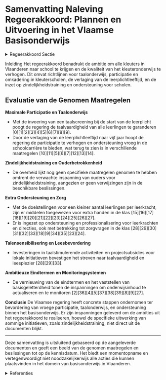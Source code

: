 # Samenvatting Naleving Regeerakkoord: Plannen en Uitvoering in het Vlaamse Basisonderwijs

<details>
        <summary>Regeerakkoord Sectie </summary>
        <p>1.2.6 Basisonderwijs Vlaanderen is wereldtop in het aantal kleuters dat naar school gaat. In het school-jaar 2017-2018 was 98,8% van de kleuters ingeschreven in een school. Het is onze ambitie dat álle kleuters ingeschreven zijn in een school en voldoende naar school gaan. We streven naar een verdere maxi-male participatie vanaf de leeftijd van 3 jaar. In het groeipakket zorgen de partici-patietoeslagen voor een financiële stimu-lans (vanaf 2019) richting inschrijving en deelname aan het kleuteronderwijs. Daarnaast focussen we in nauwe samen-werking met de lokale besturen op acties naar kleuters toe, die we vandaag niet (voldoende) in de klas zien. Om de kwaliteit ook in het kleuteronderwijs te verhogen, vrijwaren we maximaal de lestijd door het aandeel zindelijke kleuters te laten stijgen. Daardoor worden de leerkrachten in de kleuterklassen minder zwaar belast. Voor de tijdige opstart van zindelijkheidstraining, verwachten we een extra inspanning van de ouders, hierin ondersteund door Kind en Gezin. Om meer handen in de klas te krijgen, leveren we een extra budgettaire inspan-ning om zowel de werkingsmiddelen als de omkadering van en in de scholen van het basisonderwijs stapsgewijs te laten groeien met als doel een kleiner aantal leerlingen per leerkracht. Dankzij meer ondersteuning willen we aan de toegenomen zorgnood in de klas voldoen. We zetten in op extra kinderverzorg(st)ers in het kleuteronderwijs. Voor directies wordt in functie van het aantal personeelsleden voorzien in [extra administratieve, pedagogische en beleids-ondersteuning] in die betrokken school. Taalkennis Nederlands is de absolute topprioriteit voor iedereen. De onderwijstaal is en blijft Nederlands. Goede kennis van het Nederlands is essentieel. Taal is de sleutel voor sterke onderwijsprestaties, voor volwaardige integratie maar evengoed voor de werkbaarheid in de klas. Daarom hebben we nood aan een Taalturbo Neder-lands. Wie taalachterstand heeft, kan terecht in extra taalbadklassen Nederlands. Het is niet voldoende om alleen Neder-lands te kennen als ‘gebruikstaal’. Ook grammatica, zinsontleding en begrijpend lezen zijn belangrijk en horen thuis in de eindtermen van zowel basis- als secun-dair onderwijs. We bevorderen leesplezier Nederlands buiten de schooluren, in struc-turele samenwerking met bibliotheken (bv. door wijkbibliotheken een plaats in de school te geven) en culturele centra. De kennis van het Nederlands begint bij de start van de schoolloopbaan. En dus moet het kleuteronderwijs ook de poort naar het Nederlands zijn én ervoor zorgen dat zoveel mogelijk kinderen met gelijke kansen de schoolloopbaan starten. De verlaging van de leerplichtleeftijd grijpen we aan om ervoor te zorgen dat kinderen die thuis onvoldoende Nederlands gebruiken, reeds in de kleuterschool Nederlands leren en zo het lager onderwijs zonder taalachterstand kunnen starten. Dit draagt ook bij tot de relatie leerkracht en leerling en dus tot het pedagogisch comfort. Net in de kleuterschool zijn de kinderen ook het meest vatbaar voor taalverwerving. Van alle vijf-zesjarigen wordt een uniforme net- en koepelover schrijdende gestandaardiseerde taalscreening afge-nomen. De bestaande toolkit vormen we om tot één taalscreening Nederlands. Leerlingen die later instromen in het Nederlandstalig onderwijs, moeten eenzelfde uniforme net- en koepe-loverschrijdende gestandaardiseerde taalscreening Nederlands afleggen. We behouden de OKAN-werking. Ook initiatieven zoals zomerscholen Nederlands, georganiseerd door lokale part-ners en het middenveld, worden gefacili-teerd. Op die manier vermijden we regressie bij de leerlingen door de zomervakantie. Op basis van de resultaten van de taalscreening, moeten leerlingen die het Nederlands onvoldoende beheersen een actief taalintegratietraject Nederlands volgen met in beginsel een taalbadklas of een volwaardig alternatief dat dezelfde resultaten bereikt. Dit kan ook netover-schrijdend georganiseerd worden. We gebruiken de SES-werkingsmiddelen waarvoor ze bedoeld zijn zodat kinderen met een moeilijke thuissituatie gericht ondersteund worden en hun kans op ongekwalificeerde uitstroom kleiner wordt. Zo zetten we ze onder andere in voor taalbadklassen Nederlands, leermateriaal Nederlands tweede taal en huiswerkbegelei-ding. De aanwending wordt steekproefs-gewijs gecontroleerd en indien de middelen niet doelmatig worden aangewend, worden deze middelen duidelijker geoormerkt. Talenkennis is een echte rijkdom voor de Vlaming. We versterken het taalonderwijs Nederlands én blijven inzetten op taalsensibi-lisering, taalinitiatie, het (facultatief) taal-onderwijs van het Frans, Engels en/of Duits. De eindtermen basisonderwijs worden ambitieus herschreven met bijzondere aandacht voor Nederlands, Frans, Wiskunde en Wetenschappen en Techniek. Na een eerste evaluatie van basisgeletterd-heid in het Secundair Onderwijs, zorgen we voor de invoering ervan in het basisonder-wijs op de leeftijd van tien jaar, minstens voor Nederlands en Wiskunde. De eindtermen worden letterlijk overge-nomen bij de respectievelijke leerplan-doelen in de leerplannen en gekoppeld aan de bestaande leergebieden. We versterken de aandacht voor Wetenschap en Techniek in het basison-derwijs door leerkrachten in de laatste jaren van het basisonderwijs zich te laten specialiseren in een bepaald leergebied. Ook in het kleuteronderwijs prikkelen we kinderen reeds voor STEM. </p>
        </details> 

Inleiding
Het regeerakkoord benadrukt de ambitie om alle kleuters in Vlaanderen naar school te krijgen en de kwaliteit van het kleuteronderwijs te verhogen. Dit omvat richtlijnen voor taalonderwijs, participatie en omkadering in kleuterscholen, de verlaging van de leerplichtleeftijd, en de inzet op zindelijkheidstraining en ondersteuning voor scholen.

## Evaluatie van de Genomen Maatregelen

**Maximale Participatie en Taalonderwijs**
- Met de invoering van een taalscreening bij de start van de leerplicht poogt de regering de taalvaardigheid van alle leerlingen te garanderen \[0\]\[1\]\[2\]\[3\]\[4\]\[5\]\[6\]\[7\]\[8\]\[9\].
- Door de verlaging van de leerplichtleeftijd naar vijf jaar hoopt de regering de participatie te verhogen en ondersteuning vroeg in de schoolcarrière te bieden, wat terug te zien is in verschillende maatregelen \[10\]\[11\]\[5\]\[6\]\[7\]\[12\]\[13\]\[14\].

**Zindelijkheidstraining en Ouderbetrokkenheid**
- De overheid lijkt nog geen specifieke maatregelen genomen te hebben omtrent de verwachte inspanning van ouders voor zindelijkheidstraining, aangezien er geen verwijzingen zijn in de beschikbare beslissingen.

**Extra Ondersteuning en Zorg**
- Met de doelstellingen voor een kleiner aantal leerlingen per leerkracht, zijn er middelen toegewezen voor extra handen in de klas \[15\]\[16\]\[17\]\[18\]\[19\]\[20\]\[21\]\[22\]\[23\]\[24\]\[25\]\[26\]\[27\].
- Er is ingezet op ondersteuning en professionalisering voor leerkrachten en directies, ook met betrekking tot zorgvragen in de klas \[28\]\[29\]\[30\]\[31\]\[32\]\[33\]\[18\]\[9\]\[34\]\[35\]\[23\]\[24\].

**Talensensibilisering en Leesbevordering**
- Investeringen in taalstimulerende activiteiten en projectsubsidies voor lokale initiatieven bevestigen het streven naar taalvaardigheid en leesplezier \[28\]\[29\]\[33\].

**Ambitieuze Eindtermen en Monitoringsystemen**
- De vernieuwing van de eindtermen en het vaststellen van basisgeletterdheid tonen de inspanningen om onderwijsinhoud te actualiseren en te monitoren \[2\]\[36\]\[4\]\[5\]\[37\]\[38\]\[39\]\[8\]\[9\]\[27\].

**Conclusie**
De Vlaamse regering heeft concrete stappen ondernomen ter bevordering van vroege participatie, taalonderwijs, en ondersteuning binnen het basisonderwijs. Er zijn inspanningen geleverd om de ambities uit het regeerakkoord te realiseren, hoewel de specifieke uitwerking van sommige initiatieven, zoals zindelijkheidstraining, niet direct uit de documenten blijkt.

---

Deze samenvatting is uitsluitend gebaseerd op de aangeleverde documenten en geeft een beeld van de genomen maatregelen en beslissingen tot op de kennisdatum. Het biedt een momentopname en vertegenwoordigt niet noodzakelijkerwijs alle acties die kunnen plaatsvinden in het domein van basisonderwijs in Vlaanderen.

<details>
        <summary> Referenties</summary>
        **[\[0\]](https://beslissingenvlaamseregering.vlaanderen.be/?search=Taalscreening%20bij%20begin%20leerplicht%20in%20het%20gewoon%20onderwijs%20en%20voldoende%20aanwezigheid%20van%20vijfjarigen%20in%20het%20kleuteronderwijs&dateOption=select&startDate=2021-07-16T06%3A00%3A00Z&endDate=2021-07-16T06%3A00%3A00Z)** : **(2021-07-16)** Taalscreening bij begin leerplicht in het gewoon onderwijs en voldoende aanwezigheid van vijfjarigen in het kleuteronderwijs 

**[\[1\]](https://beslissingenvlaamseregering.vlaanderen.be/?search=Taalscreening%20bij%20begin%20leerplicht%20in%20het%20gewoon%20onderwijs%20en%20voldoende%20aanwezigheid%20van%20vijfjarigen%20in%20het%20kleuteronderwijs&dateOption=select&startDate=2021-06-04T08%3A00%3A00Z&endDate=2021-06-04T08%3A00%3A00Z)** : **(2021-06-04)** Taalscreening bij begin leerplicht in het gewoon onderwijs en voldoende aanwezigheid van vijfjarigen in het kleuteronderwijs 

**[\[2\]]** : **(2020-10-02)**  

**[\[3\]](https://beslissingenvlaamseregering.vlaanderen.be/?search=Taalscreening%20bij%20het%20begin%20van%20de%20leerplicht%20in%20het%20gewoon%20basisonderwijs%3A%20vastlegging%20instrument%20en%20manier%20van%20afname&dateOption=select&startDate=2021-07-09T08%3A00%3A00Z&endDate=2021-07-09T08%3A00%3A00Z)** : **(2021-07-09)** Taalscreening bij het begin van de leerplicht in het gewoon basisonderwijs: vastlegging instrument en manier van afname 

**[\[4\]](https://beslissingenvlaamseregering.vlaanderen.be/?search=Voorrangsgroepen%20leerlingen%20met%20een%20voortraject%20in%20Nederlandstalig%20basisonderwijs%20bij%20inschrijvingen%20in%20gewoon%20secundair%20onderwijs%3A%20wijzigingsdecreet&dateOption=select&startDate=2022-09-02T08%3A00%3A00Z&endDate=2022-09-02T08%3A00%3A00Z)** : **(2022-09-02)** Voorrangsgroepen leerlingen met een voortraject in Nederlandstalig basisonderwijs bij inschrijvingen in gewoon secundair onderwijs: wijzigingsdecreet 

**[\[5\]](https://beslissingenvlaamseregering.vlaanderen.be/?search=Aanpassing%20inschrijvingsrecht%20in%20het%20gewoon%20onderwijs%20binnen%20en%20buiten%20Brussel&dateOption=select&startDate=2021-07-16T06%3A00%3A00Z&endDate=2021-07-16T06%3A00%3A00Z)** : **(2021-07-16)** Aanpassing inschrijvingsrecht in het gewoon onderwijs binnen en buiten Brussel 

**[\[6\]](https://beslissingenvlaamseregering.vlaanderen.be/?search=Invoering%20taalafdeling%20Nederlands-Vlaamse%20Gebarentaal%20in%20het%20gewoon%20basisonderwijs&dateOption=select&startDate=2023-07-14T08%3A00%3A00Z&endDate=2023-07-14T08%3A00%3A00Z)** : **(2023-07-14)** Invoering taalafdeling Nederlands-Vlaamse Gebarentaal in het gewoon basisonderwijs 

**[\[7\]](https://beslissingenvlaamseregering.vlaanderen.be/?search=Invoering%20taalafdeling%20Nederlands-Vlaamse%20Gebarentaal%20in%20het%20gewoon%20basisonderwijs%3A%20voorontwerp%20van%20wijzigingsdecreet&dateOption=select&startDate=2023-10-27T08%3A00%3A00Z&endDate=2023-10-27T08%3A00%3A00Z)** : **(2023-10-27)** Invoering taalafdeling Nederlands-Vlaamse Gebarentaal in het gewoon basisonderwijs: voorontwerp van wijzigingsdecreet 

**[\[8\]](https://beslissingenvlaamseregering.vlaanderen.be/?search=Voorontwerp%20decreet%20over%20Vlaamse%20toetsen%20in%20het%20onderwijs&dateOption=select&startDate=2022-10-28T08%3A00%3A00Z&endDate=2022-10-28T08%3A00%3A00Z)** : **(2022-10-28)** Voorontwerp decreet over Vlaamse toetsen in het onderwijs 

**[\[9\]](https://beslissingenvlaamseregering.vlaanderen.be/?search=VIA6%3A%20ondersteunen%20en%20versterken%20competenties%20kinderbegeleiders%20kinderopvang&dateOption=select&startDate=2022-01-21T09%3A00%3A00Z&endDate=2022-01-21T09%3A00%3A00Z)** : **(2022-01-21)** VIA6: ondersteunen en versterken competenties kinderbegeleiders kinderopvang 

**[\[10\]](https://beslissingenvlaamseregering.vlaanderen.be/?search=Controle%20inschrijvingen%20leerlingen%20basisonderwijs%3A%20aanpassingen%20door%20verlaging%20leerplicht%20van%20zes%20naar%20vijf%20jaar&dateOption=select&startDate=2020-09-04T08%3A00%3A00Z&endDate=2020-09-04T08%3A00%3A00Z)** : **(2020-09-04)** Controle inschrijvingen leerlingen basisonderwijs: aanpassingen door verlaging leerplicht van zes naar vijf jaar 

**[\[11\]](https://beslissingenvlaamseregering.vlaanderen.be/?search=Controle%20inschrijvingen%20leerlingen%20basisonderwijs%3A%20aanpassingen%20door%20verlaging%20leerplicht&dateOption=select&startDate=2020-07-10T08%3A00%3A00Z&endDate=2020-07-10T08%3A00%3A00Z)** : **(2020-07-10)** Controle inschrijvingen leerlingen basisonderwijs: aanpassingen door verlaging leerplicht 

**[\[12\]](https://beslissingenvlaamseregering.vlaanderen.be/?search=Schooltoeslag&dateOption=select&startDate=2022-06-03T08%3A00%3A00Z&endDate=2022-06-03T08%3A00%3A00Z)** : **(2022-06-03)** Schooltoeslag 

**[\[13\]](https://beslissingenvlaamseregering.vlaanderen.be/?search=Aanpassing%20inschrijvingsrecht%20in%20het%20gewoon%20onderwijs%20binnen%20en%20buiten%20Brussel&dateOption=select&startDate=2021-12-03T09%3A00%3A00Z&endDate=2021-12-03T09%3A00%3A00Z)** : **(2021-12-03)** Aanpassing inschrijvingsrecht in het gewoon onderwijs binnen en buiten Brussel 

**[\[14\]](https://beslissingenvlaamseregering.vlaanderen.be/?search=Aanpassing%20inschrijvingsrecht%20in%20het%20gewoon%20onderwijs%20binnen%20en%20buiten%20Brussel&dateOption=select&startDate=2022-02-04T09%3A00%3A00Z&endDate=2022-02-04T09%3A00%3A00Z)** : **(2022-02-04)** Aanpassing inschrijvingsrecht in het gewoon onderwijs binnen en buiten Brussel 

**[\[15\]](https://beslissingenvlaamseregering.vlaanderen.be/?search=Puntenenveloppen%20voor%20de%20scholengemeenschappen%20basisonderwijs%3A%20omkadering%20leerlingondersteuning&dateOption=select&startDate=2020-09-18T08%3A00%3A00Z&endDate=2020-09-18T08%3A00%3A00Z)** : **(2020-09-18)** Puntenenveloppen voor de scholengemeenschappen basisonderwijs: omkadering leerlingondersteuning 

**[\[16\]](https://beslissingenvlaamseregering.vlaanderen.be/?search=Automatisering%20bewijslast%20%27leerling%20met%20een%20zorgthuis%27&dateOption=select&startDate=2022-12-02T09%3A00%3A00Z&endDate=2022-12-02T09%3A00%3A00Z)** : **(2022-12-02)** Automatisering bewijslast 'leerling met een zorgthuis' 

**[\[17\]](https://beslissingenvlaamseregering.vlaanderen.be/?search=Puntenenveloppen%20voor%20de%20scholengemeenschappen%20basisonderwijs%3A%20omkadering%20leerlingondersteuning&dateOption=select&startDate=2020-07-03T08%3A00%3A00Z&endDate=2020-07-03T08%3A00%3A00Z)** : **(2020-07-03)** Puntenenveloppen voor de scholengemeenschappen basisonderwijs: omkadering leerlingondersteuning 

**[\[18\]](https://beslissingenvlaamseregering.vlaanderen.be/?search=Plan%20Vlaamse%20Veerkracht%3A%20Toekenning%20extra%20ICT-middelen%20en%20verhoging%20aantal%20uur%20kinderverzorging&dateOption=select&startDate=2021-11-12T09%3A00%3A00Z&endDate=2021-11-12T09%3A00%3A00Z)** : **(2021-11-12)** Plan Vlaamse Veerkracht: Toekenning extra ICT-middelen en verhoging aantal uur kinderverzorging 

**[\[19\]](https://beslissingenvlaamseregering.vlaanderen.be/?search=Kwaliteitslabel%20organisatoren%20kleuteropvang&dateOption=select&startDate=2020-07-17T08%3A00%3A00Z&endDate=2020-07-17T08%3A00%3A00Z)** : **(2020-07-17)** Kwaliteitslabel organisatoren kleuteropvang 

**[\[20\]](https://beslissingenvlaamseregering.vlaanderen.be/?search=Puntenenveloppen%20voor%20de%20scholengemeenschappen%20basisonderwijs%3A%20omkadering%20leerlingondersteuning&dateOption=select&startDate=2020-07-17T08%3A00%3A00Z&endDate=2020-07-17T08%3A00%3A00Z)** : **(2020-07-17)** Puntenenveloppen voor de scholengemeenschappen basisonderwijs: omkadering leerlingondersteuning 

**[\[21\]](https://beslissingenvlaamseregering.vlaanderen.be/?search=Wijziging%20besluiten%20basisonderwijs%20naar%20aanleiding%20van%20wijziging%20decreet%20basisonderwijs&dateOption=select&startDate=2021-07-09T08%3A00%3A00Z&endDate=2021-07-09T08%3A00%3A00Z)** : **(2021-07-09)** Wijziging besluiten basisonderwijs naar aanleiding van wijziging decreet basisonderwijs 

**[\[22\]](https://beslissingenvlaamseregering.vlaanderen.be/?search=Plan%20Vlaamse%20Veerkracht%3A%20Toekenning%20extra%20ICT-middelen%20en%20verhoging%20aantal%20uur%20kinderverzorging&dateOption=select&startDate=2021-09-17T08%3A00%3A00Z&endDate=2021-09-17T08%3A00%3A00Z)** : **(2021-09-17)** Plan Vlaamse Veerkracht: Toekenning extra ICT-middelen en verhoging aantal uur kinderverzorging 

**[\[23\]](https://beslissingenvlaamseregering.vlaanderen.be/?search=Subsidie%20digitale%20aanmeldingsprocedures%20inschrijvingen%20schooljaar%202023-2024&dateOption=select&startDate=2023-04-21T08%3A00%3A00Z&endDate=2023-04-21T08%3A00%3A00Z)** : **(2023-04-21)** Subsidie digitale aanmeldingsprocedures inschrijvingen schooljaar 2023-2024 

**[\[24\]](https://beslissingenvlaamseregering.vlaanderen.be/?search=Toekenning%20lestijden%2C%20lesuren%20en%20uren%20op%20basis%20van%20het%20ondersteuningsmodel%20en%20extra%20werkingsbudget%20voor%20de%20professionalisering%20van%20ondersteuners%20voor%20het%20schooljaar%202021-2022%20en%20het%20eerste%20trimester%20van%20het%20schooljaar%202022-2023&dateOption=select&startDate=2021-11-12T09%3A00%3A00Z&endDate=2021-11-12T09%3A00%3A00Z)** : **(2021-11-12)** Toekenning lestijden, lesuren en uren op basis van het ondersteuningsmodel en extra werkingsbudget voor de professionalisering van ondersteuners voor het schooljaar 2021-2022 en het eerste trimester van het schooljaar 2022-2023 

**[\[25\]](https://beslissingenvlaamseregering.vlaanderen.be/?search=Oproep%20organisatie%20digitale%20aanmeldingsprocedures%20inschrijvingen%20schooljaar%202024-2025%20basis-%20en%20secundair%20onderwijs&dateOption=select&startDate=2023-10-20T08%3A00%3A00Z&endDate=2023-10-20T08%3A00%3A00Z)** : **(2023-10-20)** Oproep organisatie digitale aanmeldingsprocedures inschrijvingen schooljaar 2024-2025 basis- en secundair onderwijs 

**[\[26\]](https://beslissingenvlaamseregering.vlaanderen.be/?search=Kinderopvang%3A%20kindratio%20en%20voorrangsregels&dateOption=select&startDate=2023-12-22T09%3A00%3A00Z&endDate=2023-12-22T09%3A00%3A00Z)** : **(2023-12-22)** Kinderopvang: kindratio en voorrangsregels 

**[\[27\]](https://beslissingenvlaamseregering.vlaanderen.be/?search=Operationalisering%20leerlingenbegeleiding%20in%20het%20basisonderwijs%2C%20het%20secundair%20onderwijs%20en%20de%20centra%20voor%20leerlingenbegeleiding&dateOption=select&startDate=2022-03-25T09%3A00%3A00Z&endDate=2022-03-25T09%3A00%3A00Z)** : **(2022-03-25)** Operationalisering leerlingenbegeleiding in het basisonderwijs, het secundair onderwijs en de centra voor leerlingenbegeleiding 

**[\[28\]](https://beslissingenvlaamseregering.vlaanderen.be/?search=Subsidie%20taalstimulerende%20activiteiten%20Nederlands%20in%20schoolvakanties%20en%20buitenschoolse%20opvang%20voor%20kinderen%20en%20jongeren&dateOption=select&startDate=2020-07-10T08%3A00%3A00Z&endDate=2020-07-10T08%3A00%3A00Z)** : **(2020-07-10)** Subsidie taalstimulerende activiteiten Nederlands in schoolvakanties en buitenschoolse opvang voor kinderen en jongeren 

**[\[29\]](https://beslissingenvlaamseregering.vlaanderen.be/?search=Subsidie%20taalstimulerende%20activiteiten%20Nederlands%20in%20de%20schoolvakanties%20en%20buitenschoolse%20opvang&dateOption=select&startDate=2021-06-25T08%3A00%3A00Z&endDate=2021-06-25T08%3A00%3A00Z)** : **(2021-06-25)** Subsidie taalstimulerende activiteiten Nederlands in de schoolvakanties en buitenschoolse opvang 

**[\[30\]](https://beslissingenvlaamseregering.vlaanderen.be/?search=Vlaamse%20Universiteiten%20en%20Hogescholen%20Raad%20%28VLUHR%29%3A%20subsidie%20ondersteunen%20STEM-didactiek&dateOption=select&startDate=2023-12-15T09%3A00%3A00Z&endDate=2023-12-15T09%3A00%3A00Z)** : **(2023-12-15)** Vlaamse Universiteiten en Hogescholen Raad (VLUHR): subsidie ondersteunen STEM-didactiek 

**[\[31\]](https://beslissingenvlaamseregering.vlaanderen.be/?search=Plan%20Vlaamse%20Veerkracht%3A%206%20miljoen%20euro%20subsidie%20voor%20stichting%20Leerpunt%20voor%20versterking%20brede%20basiszorg%20en%20verhoogde%20zorg%20in%20gewoon%20basis-%20en%20secundair%20onderwijs&dateOption=select&startDate=2022-12-16T09%3A00%3A00Z&endDate=2022-12-16T09%3A00%3A00Z)** : **(2022-12-16)** Plan Vlaamse Veerkracht: 6 miljoen euro subsidie voor stichting Leerpunt voor versterking brede basiszorg en verhoogde zorg in gewoon basis- en secundair onderwijs 

**[\[32\]](https://beslissingenvlaamseregering.vlaanderen.be/?search=Plan%20Vlaamse%20Veerkracht%3A%20Toekenning%20extra%20ICT-middelen%20en%20verhoging%20aantal%20uur%20kinderverzorging&dateOption=select&startDate=2021-07-16T06%3A00%3A00Z&endDate=2021-07-16T06%3A00%3A00Z)** : **(2021-07-16)** Plan Vlaamse Veerkracht: Toekenning extra ICT-middelen en verhoging aantal uur kinderverzorging 

**[\[33\]](https://beslissingenvlaamseregering.vlaanderen.be/?search=Subsidie%20leerlingen%20cursus%20Nederlands%20als%20tweede%20taal%20%28NT2%29%20in%20Brussel&dateOption=select&startDate=2021-12-03T09%3A00%3A00Z&endDate=2021-12-03T09%3A00%3A00Z)** : **(2021-12-03)** Subsidie leerlingen cursus Nederlands als tweede taal (NT2) in Brussel 

**[\[34\]](https://beslissingenvlaamseregering.vlaanderen.be/?search=Wijziging%20besluit%20selectieve%20participatietoeslagen%20leerling%20%28Schooltoeslag%29%2C%20wat%20betreft%20de%20algemene%20vrijstellingen%20van%20de%20toekenningsvoorwaarden&dateOption=select&startDate=2022-06-24T08%3A00%3A00Z&endDate=2022-06-24T08%3A00%3A00Z)** : **(2022-06-24)** Wijziging besluit selectieve participatietoeslagen leerling (Schooltoeslag), wat betreft de algemene vrijstellingen van de toekenningsvoorwaarden 

**[\[35\]](https://beslissingenvlaamseregering.vlaanderen.be/?search=VIA6%3A%20ondersteunen%20en%20versterken%20competenties%20kinderbegeleiders%20kinderopvang&dateOption=select&startDate=2022-03-11T09%3A00%3A00Z&endDate=2022-03-11T09%3A00%3A00Z)** : **(2022-03-11)** VIA6: ondersteunen en versterken competenties kinderbegeleiders kinderopvang 

**[\[36\]](https://beslissingenvlaamseregering.vlaanderen.be/?search=Aanpak%20minimumdoelen%20basisonderwijs%2C%20eerste%20graad%20secundair%20onderwijs%20en%20zevende%20leerjaar%20secundair%20onderwijs&dateOption=select&startDate=2023-07-14T08%3A00%3A00Z&endDate=2023-07-14T08%3A00%3A00Z)** : **(2023-07-14)** Aanpak minimumdoelen basisonderwijs, eerste graad secundair onderwijs en zevende leerjaar secundair onderwijs 

**[\[37\]](https://beslissingenvlaamseregering.vlaanderen.be/?search=Geografische%20verdeling%20capaciteitsmiddelen%20scholenbouw%202022-2024&dateOption=select&startDate=2022-02-25T09%3A00%3A00Z&endDate=2022-02-25T09%3A00%3A00Z)** : **(2022-02-25)** Geografische verdeling capaciteitsmiddelen scholenbouw 2022-2024 

**[\[38\]](https://beslissingenvlaamseregering.vlaanderen.be/?search=Voorontwerp%20decreet%20over%20Vlaamse%20toetsen%20in%20het%20onderwijs&dateOption=select&startDate=2022-07-15T08%3A00%3A00Z&endDate=2022-07-15T08%3A00%3A00Z)** : **(2022-07-15)** Voorontwerp decreet over Vlaamse toetsen in het onderwijs 

**[\[39\]](https://beslissingenvlaamseregering.vlaanderen.be/?search=Aanvraag%20vervangende%20eindtermen%20Franstalige%20faciliteitenscholen&dateOption=select&startDate=2020-12-18T09%3A00%3A00Z&endDate=2020-12-18T09%3A00%3A00Z)** : **(2020-12-18)** Aanvraag vervangende eindtermen Franstalige faciliteitenscholen 
        </details> 

